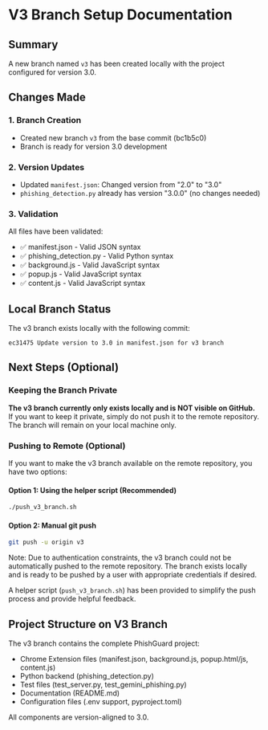 # V3 Branch Setup Documentation

## Summary
A new branch named `v3` has been created locally with the project configured for version 3.0.

## Changes Made

### 1. Branch Creation
- Created new branch `v3` from the base commit (bc1b5c0)
- Branch is ready for version 3.0 development

### 2. Version Updates
- Updated `manifest.json`: Changed version from "2.0" to "3.0"
- `phishing_detection.py` already has version "3.0.0" (no changes needed)

### 3. Validation
All files have been validated:
- ✅ manifest.json - Valid JSON syntax
- ✅ phishing_detection.py - Valid Python syntax  
- ✅ background.js - Valid JavaScript syntax
- ✅ popup.js - Valid JavaScript syntax
- ✅ content.js - Valid JavaScript syntax

## Local Branch Status
The v3 branch exists locally with the following commit:
```
ec31475 Update version to 3.0 in manifest.json for v3 branch
```

## Next Steps (Optional)

### Keeping the Branch Private
**The v3 branch currently only exists locally and is NOT visible on GitHub.** If you want to keep it private, simply do not push it to the remote repository. The branch will remain on your local machine only.

### Pushing to Remote (Optional)
If you want to make the v3 branch available on the remote repository, you have two options:

#### Option 1: Using the helper script (Recommended)
```bash
./push_v3_branch.sh
```

#### Option 2: Manual git push
```bash
git push -u origin v3
```

Note: Due to authentication constraints, the v3 branch could not be automatically pushed to the remote repository. The branch exists locally and is ready to be pushed by a user with appropriate credentials if desired.

A helper script (`push_v3_branch.sh`) has been provided to simplify the push process and provide helpful feedback.

## Project Structure on V3 Branch
The v3 branch contains the complete PhishGuard project:
- Chrome Extension files (manifest.json, background.js, popup.html/js, content.js)
- Python backend (phishing_detection.py)
- Test files (test_server.py, test_gemini_phishing.py)
- Documentation (README.md)
- Configuration files (.env support, pyproject.toml)

All components are version-aligned to 3.0.
